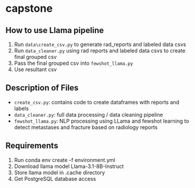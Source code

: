 # capstone


## How to use Llama pipeline
1) Run `data\create_csv.py` to generate rad_reports and labeled data csvs
2) Run `data_cleaner.py` using rad reports and labeled data csvs to create final grouped csv
3) Pass the final grouped csv into `fewshot_llama.py` 
4) Use resultant csv

## Description of Files
- `create_csv.py`: contains code to create dataframes with reports and labels
- `data_cleaner.py`: full data processing / data cleaning pipeline
- `fewshot_llama.py`: NLP processing using LLama and fewshot learning to detect metastases and fracture based on radiology reports 

## Requirements
1) Run conda env create -f environment.yml
2) Download llama model Llama-3.1-8B-Instruct 
3) Store llama model in .cache directory 
4) Get PostgreSQL database access 